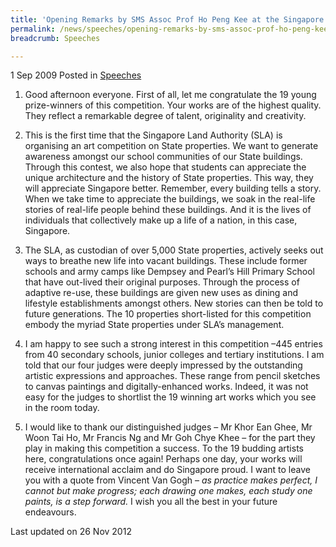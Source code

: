 ```yaml
---
title: 'Opening Remarks by SMS Assoc Prof Ho Peng Kee at the Singapore Land Authority Art Competition Prize Presentation Ceremony'
permalink: /news/speeches/opening-remarks-by-sms-assoc-prof-ho-peng-kee-at-the-singapore-land-authority-art-competition-prize/
breadcrumb: Speeches

---
```



1 Sep 2009 Posted in [Speeches](/news/speeches)

1. Good afternoon everyone. First of all, let me congratulate the 19 young prize-winners of this competition. Your works are of the highest quality. They reflect a remarkable degree of talent, originality and creativity.

2. This is the first time that the Singapore Land Authority (SLA) is organising an art competition on State properties. We want to generate awareness amongst our school communities of our State buildings. Through this contest, we also hope that students can appreciate the unique architecture and the history of State properties. This way, they will appreciate Singapore better. Remember, every building tells a story. When we take time to appreciate the buildings, we soak in the real-life stories of real-life people behind these buildings. And it is the lives of individuals that collectively make up a life of a nation, in this case, Singapore.
 
3. The SLA, as custodian of over 5,000 State properties, actively seeks out ways to breathe new life into vacant buildings. These include former schools and army camps like Dempsey and Pearl’s Hill Primary School that have out-lived their original purposes. Through the process of adaptive re-use, these buildings are given new uses as dining and lifestyle establishments amongst others. New stories can then be told to future generations. The 10 properties short-listed for this competition embody the myriad State properties under SLA’s management.
 
4. I am happy to see such a strong interest in this competition –445 entries from 40 secondary schools, junior colleges and tertiary institutions. I am told that our four judges were deeply impressed by the outstanding artistic expressions and approaches. These range from pencil sketches to canvas paintings and digitally-enhanced works. Indeed, it was not easy for the judges to shortlist the 19 winning art works which you see in the room today.
 
5. I would like to thank our distinguished judges – Mr Khor Ean Ghee, Mr Woon Tai Ho, Mr Francis Ng and Mr Goh Chye Khee – for the part they play in making this competition a success. To the 19 budding artists here, congratulations once again! Perhaps one day, your works will receive international acclaim and do Singapore proud. I want to leave you with a quote from Vincent Van Gogh – *as practice makes perfect, I cannot but make progress; each drawing one makes, each study one paints, is a step forward.* I wish you all the best in your future endeavours.

<p class="right-side-updated">Last updated on 26 Nov 2012</p>
